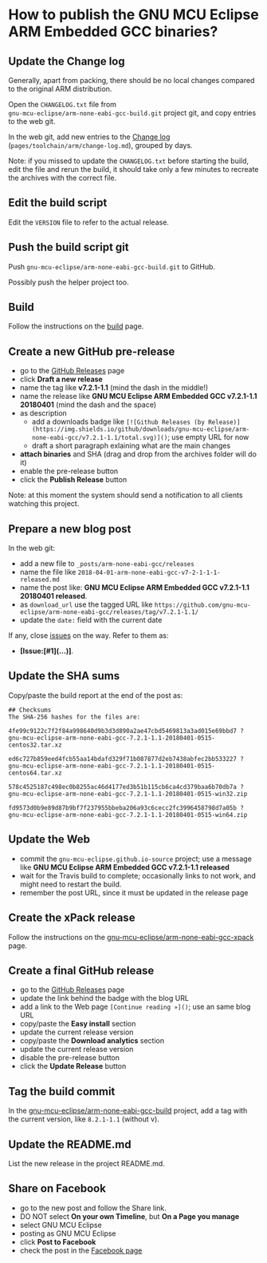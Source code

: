 # How to publish the GNU MCU Eclipse ARM Embedded GCC binaries?

## Update the Change log

Generally, apart from packing, there should be no local changes compared 
to the original ARM distribution.

Open the `CHANGELOG.txt` file from  
`gnu-mcu-eclipse/arm-none-eabi-gcc-build.git` project git, and copy 
entries to the web git.

In the web git, add new entries to the 
[Change log](https://gnu-mcu-eclipse.github.io/toolchain/arm/change-log/) 
(`pages/toolchain/arm/change-log.md`), grouped by days.

Note: if you missed to update the `CHANGELOG.txt` before starting the build, 
edit the file and rerun the build, it should take only a few minutes to 
recreate the archives with the correct file.

## Edit the build script

Edit the `VERSION` file to refer to the actual release.

## Push the build script git

Push `gnu-mcu-eclipse/arm-none-eabi-gcc-build.git` to GitHub.

Possibly push the helper project too.

## Build

Follow the instructions on the 
[build](https://github.com/gnu-mcu-eclipse/arm-none-eabi-gcc-build/blob/master/README.md) 
page.

## Create a new GitHub pre-release

- go to the [GitHub Releases](https://github.com/gnu-mcu-eclipse/arm-none-eabi-gcc/releases) page
- click **Draft a new release**
- name the tag like **v7.2.1-1.1** (mind the dash in the middle!)
- name the release like **GNU MCU Eclipse ARM Embedded GCC v7.2.1-1.1 20180401** 
(mind the dash and the space)
- as description
  - add a downloads badge like `[![Github Releases (by Release)](https://img.shields.io/github/downloads/gnu-mcu-eclipse/arm-none-eabi-gcc/v7.2.1-1.1/total.svg)]()`; use empty URL for now
  - draft a short paragraph exlaining what are the main changes
- **attach binaries** and SHA (drag and drop from the archives folder will do it)
- enable the pre-release button
- click the **Publish Release** button

Note: at this moment the system should send a notification to all clients watching this project.

## Prepare a new blog post 

In the web git:

- add a new file to `_posts/arm-none-eabi-gcc/releases`
- name the file like `2018-04-01-arm-none-eabi-gcc-v7-2-1-1-1-released.md`
- name the post like: **GNU MCU Eclipse ARM Embedded GCC v7.2.1-1.1 20180401 released**.
- as `download_url` use the tagged URL like `https://github.com/gnu-mcu-eclipse/arm-none-eabi-gcc/releases/tag/v7.2.1-1.1/` 
- update the `date:` field with the current date

If any, close [issues](https://github.com/gnu-mcu-eclipse/arm-none-eabi-gcc/issues) 
on the way. Refer to them as:

- **[Issue:\[#1\]\(...\)]**.

## Update the SHA sums

Copy/paste the build report at the end of the post as:

```console
## Checksums
The SHA-256 hashes for the files are:

4fe99c9122c7f2f84a998640d9b3d3d890a2ae47cbd5469813a3ad015e69bbd7 ?
gnu-mcu-eclipse-arm-none-eabi-gcc-7.2.1-1.1-20180401-0515-centos32.tar.xz

ed6c727b859eed4fcb55aa14bdafd329f71b087877d2eb7438abfec2bb533227 ?
gnu-mcu-eclipse-arm-none-eabi-gcc-7.2.1-1.1-20180401-0515-centos64.tar.xz

578c4525187c498ec0b8255ac46d4177ed3b51b115cb6ca4cd379baa6b70db7a ?
gnu-mcu-eclipse-arm-none-eabi-gcc-7.2.1-1.1-20180401-0515-win32.zip

fd9573d0b9e89d87b9bf7f237955bbeba206a93c6cecc2fc3996458798d7a05b ?
gnu-mcu-eclipse-arm-none-eabi-gcc-7.2.1-1.1-20180401-0515-win64.zip

```

## Update the Web

- commit the `gnu-mcu-eclipse.github.io-source` project; use a message 
like **GNU MCU Eclipse ARM Embedded GCC v7.2.1-1.1 released**
- wait for the Travis build to complete; occasionally links to not work,
 and might need to restart the build.
- remember the post URL, since it must be updated in the release page

## Create the xPack release

Follow the instructions on the 
[gnu-mcu-eclipse/arm-none-eabi-gcc-xpack](https://github.com/gnu-mcu-eclipse/arm-none-eabi-gcc-xpack/blob/xpack/README.md#maintainer-info)
page.

## Create a final GitHub release

- go to the [GitHub Releases](https://github.com/gnu-mcu-eclipse/arm-none-eabi-gcc/releases) page
- update the link behind the badge with the blog URL
- add a link to the Web page `[Continue reading »]()`; use an same blog URL
- copy/paste the **Easy install** section
- update the current release version
- copy/paste the **Download analytics** section
- update the current release version
- disable the pre-release button
- click the **Update Release** button

## Tag the build commit

In the [gnu-mcu-eclipse/arm-none-eabi-gcc-build](https://github.com/gnu-mcu-eclipse/arm-none-eabi-gcc-build)
project, add a tag with the current version, like `8.2.1-1.1` (without v).

## Update the README.md

List the new release in the project README.md.

## Share on Facebook

- go to the new post and follow the Share link.
- DO NOT select **On your own Timeline**, but **On a Page you manage**
- select GNU MCU Eclipse
- posting as GNU MCU Eclipse
- click **Post to Facebook**
- check the post in the [Facebook page](https://www.facebook.com/gnu-mcu-eclipse)


